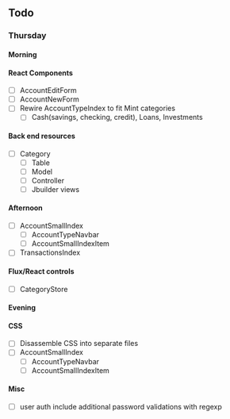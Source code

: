 ## Todo
### Thursday
#### Morning
#### React Components
- [ ] AccountEditForm
- [ ] AccountNewForm
- [ ] Rewire AccountTypeIndex to fit Mint categories
  - [ ] Cash(savings, checking, credit), Loans, Investments
#### Back end resources
- [ ] Category
  - [ ] Table
  - [ ] Model
  - [ ] Controller
  - [ ] Jbuilder views
#### Afternoon
- [ ] AccountSmallIndex
  - [ ] AccountTypeNavbar
  - [ ] AccountSmallIndexItem
- [ ] TransactionsIndex
#### Flux/React controls
- [ ] CategoryStore

#### Evening
#### CSS
- [ ] Disassemble CSS into separate files
- [ ] AccountSmallIndex
  - [ ] AccountTypeNavbar
  - [ ] AccountSmallIndexItem
#### Misc
- [ ] user auth include additional password validations with regexp
